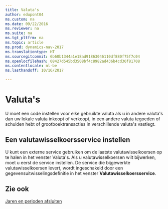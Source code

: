 ```yaml
---
title: Valuta's
author: edupont04
ms.custom: na
ms.date: 09/22/2016
ms.reviewer: na
ms.suite: na
ms.tgt_pltfrm: na
ms.topic: article
ms.prod: dynamics-nav-2017
ms.translationtype: HT
ms.sourcegitcommit: 6b60b1344a1e18ad91863046110df880f75f7c04
ms.openlocfilehash: 08427d545bd3508bf4c8982ad436b4cd36f81708
ms.contentlocale: nl-be
ms.lasthandoff: 10/16/2017

---
```


# <a name="currencies"></a>Valuta's
U moet een code instellen voor elke gebruikte valuta als u in andere valuta's dan uw lokale valuta inkoopt of verkoopt, in een andere valuta tegoeden of schulden hebt of grootboektransacties in verschillende valuta's vastlegt.  

## <a name="set-up-a-currency-exchange-rate-service"></a>Een valutawisselkoersservice instellen
U kunt een externe service gebruiken om de laatste valutawisselkoersen op te halen in het venster Valuta's. Als u valutawisselkoersen wilt bijwerken, moet u eerst de service instellen.
De service die bijgewerkte valutawisselkoersen levert, wordt ingeschakeld door een gegevensuitwisselingsdefinitie in het venster **Valutawisselkoersservice**.  

## <a name="see-also"></a>Zie ook
[Jaren en perioden afsluiten](year-close-years-periods.md)

